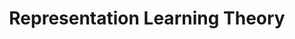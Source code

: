 ---
layout: page
title: Representation Learning Theory
description: Extension of a previous representation learning theory paper, providing more general and robust bounds.
img: assets/img/project_preview/repl-theory.png
importance: 3
category: research
paper: RepLearn-Theory.pdf
---